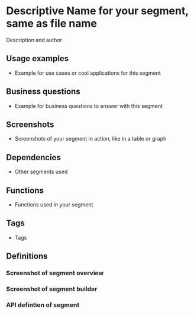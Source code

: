 # Descriptive Name for your segment, same as file name
Description and author

## Usage examples
* Example for use cases or cool applications for this segment

## Business questions
* Example for business questions to answer with this segment

## Screenshots
* Screenshots of your segment in action, like in a table or graph

## Dependencies
* Other segments used

## Functions
* Functions used in your segment

## Tags
* Tags

## Definitions
### Screenshot of segment overview
### Screenshot of segment builder
### API defintion of segment